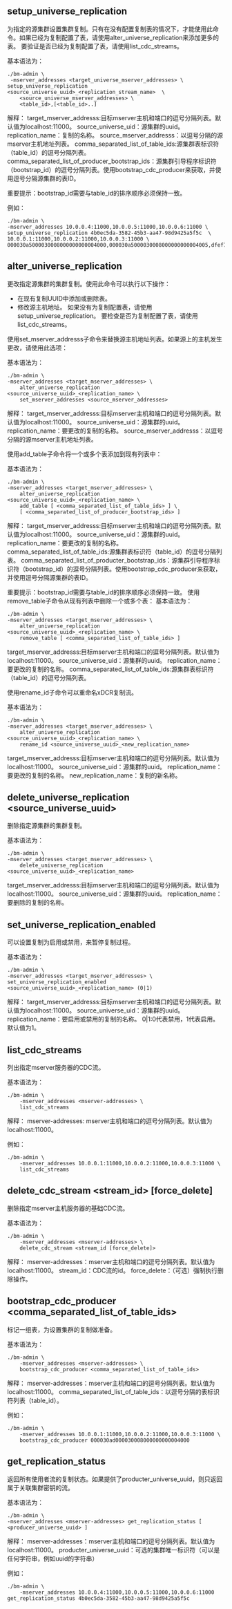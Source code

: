 ## **setup_universe_replication**

为指定的源集群设置集群复制。只有在没有配置复制表的情况下，才能使用此命令。如果已经为复制配置了表，请使用alter_universe_replication来添加更多的表。
要验证是否已经为复制配置了表，请使用list_cdc_streams。

基本语法为：

```
./bm-admin \
 -mserver_addresses <target_universe_mserver_addresses> \
setup_universe_replication <source_universe_uuid>_<replication_stream_name>  \
    <source_universe_mserver_addresses> \
    <table_id>,[<table_id>..]
```

解释：
target_mserver_addresss:目标mserver主机和端口的逗号分隔列表。默认值为localhost:11000。
source_universe_uid：源集群的uuid。
replication_name：复制的名称。
source_mserver_addresss：以逗号分隔的源mserver主机地址列表。
comma_separated_list_of_table_ids:源集群表标识符（table_id）的逗号分隔列表。
comma_separated_list_of_producer_bootstrap_ids：源集群引导程序标识符（bootstrap_id）的逗号分隔列表。使用bootstrap_cdc_producer来获取，并使用逗号分隔源集群的表ID。

重要提示：bootstrap_id需要与table_id的排序顺序必须保持一致。

例如：

```
./bm-admin \
-mserver_addresses 10.0.0.4:11000,10.0.0.5:11000,10.0.0.6:11000 \
setup_universe_replication 4b0ec5da-3582-45b3-aa47-98d9425a5f5c  \
10.0.0.1:11000,10.0.0.2:11000,10.0.0.3:11000 \    000030a5000030008000000000004000,000030a5000030008000000000004005,dfef757c415c4b2cacc9315b8acb539a
```

## **alter_universe_replication**

更改指定源集群的集群复制。使用此命令可以执行以下操作：

* 在现有复制UUID中添加或删除表。
* 修改源主机地址。
  如果没有为复制配置表，请使用setup_universe_replication。
  要检查是否为复制配置了表，请使用list_cdc_streams。

使用set_mserver_addresss子命令来替换源主机地址列表。如果源上的主机发生更改，请使用此选项：

基本语法为：

```
./bm-admin \
-mserver_addresses <target_mserver_addresses> \
    alter_universe_replication <source_universe_uuid>_<replication_name> \
    set_mserver_addresses <source_mserver_addresses>
```

解释：
target_mserver_addresss:目标mserver主机和端口的逗号分隔列表。默认值为localhost:11000。
source_universe_uid：源集群的uuid。
replication_name：要更改的复制的名称。
source_mserver_addresss：以逗号分隔的源mserver主机地址列表。

使用add_table子命令将一个或多个表添加到现有列表中：

基本语法为：

```
./bm-admin \
-mserver_addresses <target_mserver_addresses> \
    alter_universe_replication <source_universe_uuid>_<replication_name> \
    add_table [ <comma_separated_list_of_table_ids> ] \
    [ <comma_separated_list_of_producer_bootstrap_ids> ]
```

解释：
target_mserver_addresss:目标mserver主机和端口的逗号分隔列表。默认值为localhost:11000。 
source_universe_uid：源集群的uuid。 
replication_name：要更改的复制的名称。 
comma_separated_list_of_table_ids:源集群表标识符（table_id）的逗号分隔列表。 
comma_separated_list_of_producter_bootstrap_ids：源集群引导程序标识符（bootstrap_id）的逗号分隔列表。使用bootstrap_cdc_producer来获取，并使用逗号分隔源集群的表ID。

重要提示：bootstrap_id需要与table_id的排序顺序必须保持一致。
使用remove_table子命令从现有列表中删除一个或多个表： 
基本语法为：

```
./bm-admin \
-mserver_addresses <target_mserver_addresses> \
    alter_universe_replication <source_universe_uuid>_<replication_name> \
    remove_table [ <comma_separated_list_of_table_ids> ]
```

target_mserver_addresss:目标mserver主机和端口的逗号分隔列表。默认值为localhost:11000。
source_universe_uid：源集群的uuid。
replication_name：要更改的复制的名称。
comma_separated_list_of_table_ids:源集群表标识符（table_id）的逗号分隔列表。

使用rename_id子命令可以重命名xDCR复制流。

基本语法为：

```
./bm-admin \
-mserver_addresses <target_mserver_addresses> \
    alter_universe_replication <source_universe_uuid>_<replication_name> \
    rename_id <source_universe_uuid>_<new_replication_name>
```

target_mserver_addresss:目标mserver主机和端口的逗号分隔列表。默认值为localhost:11000。
source_universe_uid：源集群的uuid。
replication_name：要更改的复制的名称。
new_replication_name：复制的新名称。 

## **delete_universe_replication <source_universe_uuid>**

删除指定源集群的集群复制。 

基本语法为：

```
./bm-admin \
-mserver_addresses <target_mserver_addresses> \
    delete_universe_replication <source_universe_uuid>_<replication_name>
```

target_mserver_addresss:目标mserver主机和端口的逗号分隔列表。默认值为localhost:11000。
source_universe_uid：源集群的uuid。
replication_name：要删除的复制的名称。

## **set_universe_replication_enabled**

可以设置复制为启用或禁用，来暂停复制过程。

基本语法为：

```
./bm-admin \
-mserver_addresses <target_mserver_addresses> \ 
set_universe_replication_enabled  <source_universe_uuid>_<replication_name> (0|1)
```

解释：
target_mserver_addresss:目标mserver主机和端口的逗号分隔列表。默认值为localhost:11000。
source_universe_uid：源集群的uuid。
replication_name：要启用或禁用的复制的名称。
0|1:0代表禁用，1代表启用。默认值为1。

## **list_cdc_streams**

列出指定mserver服务器的CDC流。 

基本语法为：

```
./bm-admin \
    -mserver_addresses <mserver-addresses> \
    list_cdc_streams
```

解释：
mserver-addresses: mserver主机和端口的逗号分隔列表。默认值为localhost:11000。

例如：

```
./bm-admin \
    -mserver_addresses 10.0.0.1:11000,10.0.0.2:11000,10.0.0.3:11000 \
    list_cdc_streams
```

## **delete_cdc_stream <stream_id> [force_delete]**

删除指定mserver主机服务器的基础CDC流。

基本语法为：

```
./bm-admin \
    -mserver_addresses <mserver-addresses> \
    delete_cdc_stream <stream_id [force_delete]>
```

解释：
mserver-addresses：mserver主机和端口的逗号分隔列表。默认值为localhost:11000。 
stream_id：CDC流的id。 
force_delete：（可选）强制执行删除操作。 

## **bootstrap_cdc_producer <comma_separated_list_of_table_ids>**

标记一组表，为设置集群的复制做准备。

基本语法为：

```
./bm-admin \
    -mserver_addresses <mserver-addresses> \
    bootstrap_cdc_producer <comma_separated_list_of_table_ids>
```

解释：
mserver-addresses：mserver主机和端口的逗号分隔列表。默认值为localhost:11000。
comma_separated_list_of_table_ids：以逗号分隔的表标识符列表（table_id）。 

例如：

```
./bm-admin \
    -mserver_addresses 10.0.0.1:11000,10.0.0.2:11000,10.0.0.3:11000 \
    bootstrap_cdc_producer 000030ad000030008000000000004000
```

## **get_replication_status**

返回所有使用者流的复制状态。如果提供了producter_universe_uuid，则只返回属于关联集群密钥的流。 

基本语法为：

```
./bm-admin \
-mserver_addresses <mserver-addresses> get_replication_status [ <producer_universe_uuid> ]
```

解释：
mserver-addresses：mserver主机和端口的逗号分隔列表。默认值为localhost:11000。 
producter_universe_uuid：可选的集群唯一标识符（可以是任何字符串，例如uuid的字符串）

例如：

```
./bm-admin \
    -mserver_addresses 10.0.0.4:11000,10.0.0.5:11000,10.0.0.6:11000     get_replication_status 4b0ec5da-3582-45b3-aa47-98d9425a5f5c
```